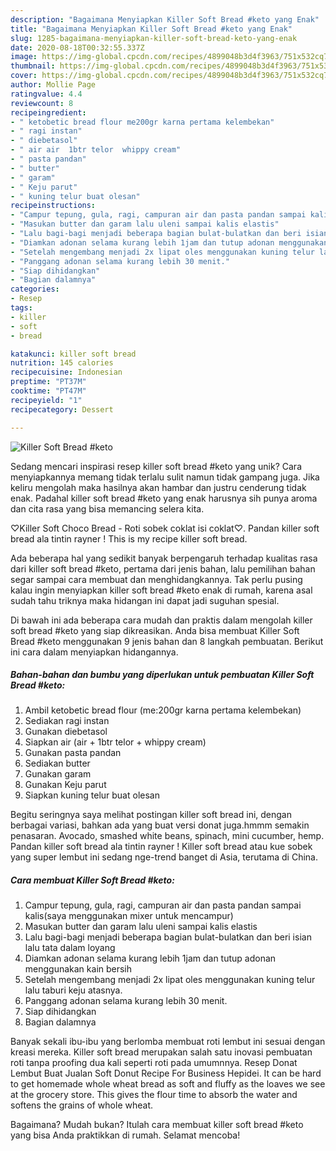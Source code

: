 ```yaml
---
description: "Bagaimana Menyiapkan Killer Soft Bread #keto yang Enak"
title: "Bagaimana Menyiapkan Killer Soft Bread #keto yang Enak"
slug: 1285-bagaimana-menyiapkan-killer-soft-bread-keto-yang-enak
date: 2020-08-18T00:32:55.337Z
image: https://img-global.cpcdn.com/recipes/4899048b3d4f3963/751x532cq70/killer-soft-bread-keto-foto-resep-utama.jpg
thumbnail: https://img-global.cpcdn.com/recipes/4899048b3d4f3963/751x532cq70/killer-soft-bread-keto-foto-resep-utama.jpg
cover: https://img-global.cpcdn.com/recipes/4899048b3d4f3963/751x532cq70/killer-soft-bread-keto-foto-resep-utama.jpg
author: Mollie Page
ratingvalue: 4.4
reviewcount: 8
recipeingredient:
- " ketobetic bread flour me200gr karna pertama kelembekan"
- " ragi instan"
- " diebetasol"
- " air air  1btr telor  whippy cream"
- " pasta pandan"
- " butter"
- " garam"
- " Keju parut"
- " kuning telur buat olesan"
recipeinstructions:
- "Campur tepung, gula, ragi, campuran air dan pasta pandan sampai kalis(saya menggunakan mixer untuk mencampur)"
- "Masukan butter dan garam lalu uleni sampai kalis elastis"
- "Lalu bagi-bagi menjadi beberapa bagian bulat-bulatkan dan beri isian lalu tata dalam loyang"
- "Diamkan adonan selama kurang lebih 1jam dan tutup adonan menggunakan kain bersih"
- "Setelah mengembang menjadi 2x lipat oles menggunakan kuning telur lalu taburi keju atasnya."
- "Panggang adonan selama kurang lebih 30 menit."
- "Siap dihidangkan"
- "Bagian dalamnya"
categories:
- Resep
tags:
- killer
- soft
- bread

katakunci: killer soft bread 
nutrition: 145 calories
recipecuisine: Indonesian
preptime: "PT37M"
cooktime: "PT47M"
recipeyield: "1"
recipecategory: Dessert

---
```



![Killer Soft Bread #keto](https://img-global.cpcdn.com/recipes/4899048b3d4f3963/751x532cq70/killer-soft-bread-keto-foto-resep-utama.jpg)

Sedang mencari inspirasi resep killer soft bread #keto yang unik? Cara menyiapkannya memang tidak terlalu sulit namun tidak gampang juga. Jika keliru mengolah maka hasilnya akan hambar dan justru cenderung tidak enak. Padahal killer soft bread #keto yang enak harusnya sih punya aroma dan cita rasa yang bisa memancing selera kita.

♡Killer Soft Choco Bread - Roti sobek coklat isi coklat♡. Pandan killer soft bread ala tintin rayner ! This is my recipe killer soft bread.

Ada beberapa hal yang sedikit banyak berpengaruh terhadap kualitas rasa dari killer soft bread #keto, pertama dari jenis bahan, lalu pemilihan bahan segar sampai cara membuat dan menghidangkannya. Tak perlu pusing kalau ingin menyiapkan killer soft bread #keto enak di rumah, karena asal sudah tahu triknya maka hidangan ini dapat jadi suguhan spesial.


Di bawah ini ada beberapa cara mudah dan praktis dalam mengolah killer soft bread #keto yang siap dikreasikan. Anda bisa membuat Killer Soft Bread #keto menggunakan 9 jenis bahan dan 8 langkah pembuatan. Berikut ini cara dalam menyiapkan hidangannya.

<!--inarticleads1-->

##### Bahan-bahan dan bumbu yang diperlukan untuk pembuatan Killer Soft Bread #keto:

1. Ambil  ketobetic bread flour (me:200gr karna pertama kelembekan)
1. Sediakan  ragi instan
1. Gunakan  diebetasol
1. Siapkan  air (air + 1btr telor + whippy cream)
1. Gunakan  pasta pandan
1. Sediakan  butter
1. Gunakan  garam
1. Gunakan  Keju parut
1. Siapkan  kuning telur buat olesan


Begitu seringnya saya melihat postingan killer soft bread ini, dengan berbagai variasi, bahkan ada yang buat versi donat juga.hmmm semakin penasaran. Avocado, smashed white beans, spinach, mini cucumber, hemp. Pandan killer soft bread ala tintin rayner ! Killer soft bread atau kue sobek yang super lembut ini sedang nge-trend banget di Asia, terutama di China. 

<!--inarticleads2-->

##### Cara membuat Killer Soft Bread #keto:

1. Campur tepung, gula, ragi, campuran air dan pasta pandan sampai kalis(saya menggunakan mixer untuk mencampur)
1. Masukan butter dan garam lalu uleni sampai kalis elastis
1. Lalu bagi-bagi menjadi beberapa bagian bulat-bulatkan dan beri isian lalu tata dalam loyang
1. Diamkan adonan selama kurang lebih 1jam dan tutup adonan menggunakan kain bersih
1. Setelah mengembang menjadi 2x lipat oles menggunakan kuning telur lalu taburi keju atasnya.
1. Panggang adonan selama kurang lebih 30 menit.
1. Siap dihidangkan
1. Bagian dalamnya


Banyak sekali ibu-ibu yang berlomba membuat roti lembut ini sesuai dengan kreasi mereka. Killer soft bread merupakan salah satu inovasi pembuatan roti tanpa proofing dua kali seperti roti pada umumnnya. Resep Donat Lembut Buat Jualan Soft Donut Recipe For Business Hepidei. It can be hard to get homemade whole wheat bread as soft and fluffy as the loaves we see at the grocery store. This gives the flour time to absorb the water and softens the grains of whole wheat. 

Bagaimana? Mudah bukan? Itulah cara membuat killer soft bread #keto yang bisa Anda praktikkan di rumah. Selamat mencoba!

